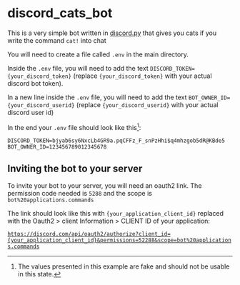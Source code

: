 # discord_cats_bot

This is a very simple bot written in [discord.py](https://discordpy.readthedocs.io/en/stable/) that gives you cats if you write the command <code>cat!</code> into chat

You will need to create a file called <code>.env</code> in the main directory.

Inside the <code>.env</code> file, you will need to add the text <code>DISCORD_TOKEN={your_discord_token}</code> (replace <code>{your_discord_token}</code> with your actual discord bot token).

In a new line inside the <code>.env</code> file, you will need to add the text <code>BOT_OWNER_ID={your_discord_userid}</code> (replace <code>{your_discord_userid}</code> with your actual discord user id)

In the end your <code>.env</code> file should look like this[^1]:

[^1]: The values presented in this example are fake and should not be usable in this state.

```.env
DISCORD_TOKEN=bjyab6sy6NxcLb4GR9a.pqCFFz_F_snPzHhi$q4mhzgob5dR@KBde5
BOT_OWNER_ID=123456789012345678
```

## Inviting the bot to your server
To invite your bot to your server, you will need an oauth2 link.
The permission code needed is <code>5288</code> and the scope is <code>bot%20applications.commands</code>

The link should look like this with <code>{your_application_client_id}</code> replaced with the Oauth2 > client Information > CLIENT ID of your application:

<code>https://discord.com/api/oauth2/authorize?client_id={your_application_client_id}&permissions=52288&scope=bot%20applications.commands</code>